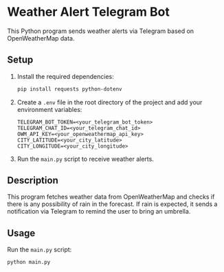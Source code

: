 # Weather Alert Telegram Bot

This Python program sends weather alerts via Telegram based on OpenWeatherMap data.

## Setup

1. Install the required dependencies:

    ```bash
    pip install requests python-dotenv
    ```

2. Create a `.env` file in the root directory of the project and add your environment variables:

    ```plaintext
    TELEGRAM_BOT_TOKEN=<your_telegram_bot_token>
    TELEGRAM_CHAT_ID=<your_telegram_chat_id>
    OWM_API_KEY=<your_openweathermap_api_key>
    CITY_LATITUDE=<your_city_latitude>
    CITY_LONGITUDE=<your_city_longitude>
    ```

3. Run the `main.py` script to receive weather alerts.

## Description

This program fetches weather data from OpenWeatherMap and checks if there is any possibility of rain in the forecast. If rain is expected, it sends a notification via Telegram to remind the user to bring an umbrella.

## Usage

Run the `main.py` script:

```bash
python main.py
